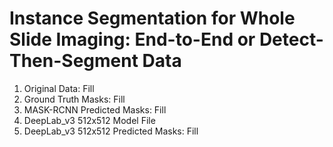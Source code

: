 # Instance Segmentation for Whole Slide Imaging: End-to-End or Detect-Then-Segment Data

1. Original Data: Fill
2. Ground Truth Masks: Fill
3. MASK-RCNN Predicted Masks: Fill
4. DeepLab_v3 512x512 Model File
5. DeepLab_v3 512x512 Predicted Masks: Fill
